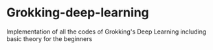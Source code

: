 # Grokking-deep-learning
Implementation of all the codes of Grokking's Deep Learning including basic theory for the beginners
